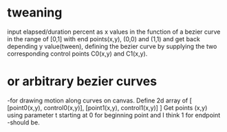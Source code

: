 # tweaning
input elapsed/duration percent as x values in the function of a bezier curve
in the range of [0,1] with end points(x,y), (0,0) and (1,1) and get back depending y value(tween),
defining the bezier curve by supplying the two corresponding control points C0(x,y) and C1(x,y).
# or arbitrary bezier curves
-for drawing motion along curves on canvas.
Define 2d array of [ [point0(x,y), control0(x,y)], [point1(x,y), control1(x,y)] ]
Get points (x,y) using parameter t starting at 0 for beginning point and I think 1 for endpoint -should be.



